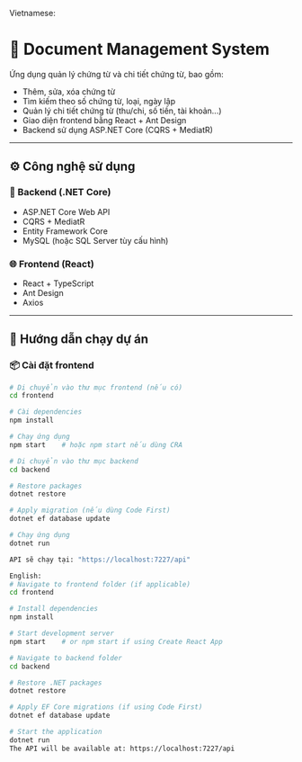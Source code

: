 Vietnamese:
# 📑 Document Management System

Ứng dụng quản lý chứng từ và chi tiết chứng từ, bao gồm:
- Thêm, sửa, xóa chứng từ
- Tìm kiếm theo số chứng từ, loại, ngày lập
- Quản lý chi tiết chứng từ (thu/chi, số tiền, tài khoản...)
- Giao diện frontend bằng React + Ant Design
- Backend sử dụng ASP.NET Core (CQRS + MediatR)

---

## ⚙️ Công nghệ sử dụng

### 🧠 Backend (.NET Core)
- ASP.NET Core Web API
- CQRS + MediatR
- Entity Framework Core
- MySQL (hoặc SQL Server tùy cấu hình)

### 🌐 Frontend (React)
- React + TypeScript
- Ant Design
- Axios

---

## 🚀 Hướng dẫn chạy dự án

### 📦 Cài đặt frontend

```bash
# Di chuyển vào thư mục frontend (nếu có)
cd frontend

# Cài dependencies
npm install

# Chạy ứng dụng
npm start    # hoặc npm start nếu dùng CRA

# Di chuyển vào thư mục backend
cd backend

# Restore packages
dotnet restore

# Apply migration (nếu dùng Code First)
dotnet ef database update

# Chạy ứng dụng
dotnet run

API sẽ chạy tại: "https://localhost:7227/api"

English:
# Navigate to frontend folder (if applicable)
cd frontend

# Install dependencies
npm install

# Start development server
npm start    # or npm start if using Create React App

# Navigate to backend folder
cd backend

# Restore .NET packages
dotnet restore

# Apply EF Core migrations (if using Code First)
dotnet ef database update

# Start the application
dotnet run
The API will be available at: https://localhost:7227/api
